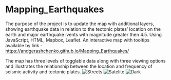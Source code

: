 # Mapping_Earthquakes
  The purpose of the project is to update the map with additional layers, showing earthquake data in relation to the tectonic plates’ location on the earth and major earthquake ivents with magnitude greater then 4.5. Using JavaScript, HTML, Mapbox, Leaflet.
An interactive map with tooltips available by link - https://andgerashchenko.github.io/Mapping_Earthquakes/
  
  The map has three levels of togglable data along with three viewing options and illustrates the relationship between the location and frequency of seismic activity and tectonic plates.
![Streets](https://user-images.githubusercontent.com/79814533/138375152-8ca573dc-1a1a-437a-a0e7-0e71a09c0fd0.png)
![Satelite](https://user-images.githubusercontent.com/79814533/138375191-6f867f86-851a-4b8e-91fe-1e9c6176b6c0.png)
![Dark](https://user-images.githubusercontent.com/79814533/138375219-87fd9a66-8c36-47ec-af87-3b12185f17d4.png)

